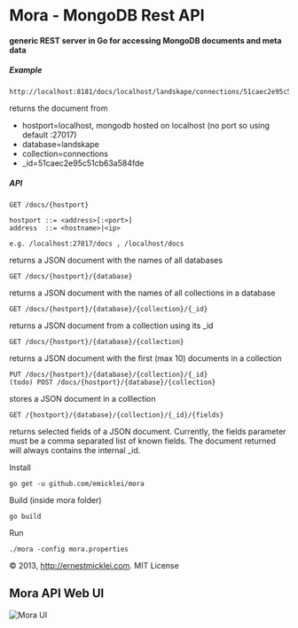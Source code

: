 # Mora - MongoDB Rest API

#### generic REST server in Go for accessing MongoDB documents and meta data
	
##### Example		
	
	http://localhost:8181/docs/localhost/landskape/connections/51caec2e95c51cb63a584fde	

returns the document from

 - hostport=localhost, mongodb hosted on localhost (no port so using default :27017)
 - database=landskape
 - collection=connections
 - _id=51caec2e95c51cb63a584fde

##### API	
			
	GET /docs/{hostport}
	
	hostport ::= <address>[:<port>]
	address  ::= <hostname>|<ip>
	
	e.g. /localhost:27017/docs , /localhost/docs

returns a JSON document with the names of all databases	
			
	GET /docs/{hostport}/{database}
	
returns a JSON document with the names of all collections in a database	
	
	GET /docs/{hostport}/{database}/{collection}/{_id}

returns a JSON document from a collection using its _id							

	GET /docs/{hostport}/{database}/{collection}
	
returns a JSON document with the first (max 10) documents in a collection		

	PUT /docs/{hostport}/{database}/{collection}/{_id}
	(todo) POST /docs/{hostport}/{database}/{collection}
	
stores a JSON document in a colllection	

	GET /{hostport}/{database}/{collection}/{_id}/{fields}

returns selected fields of a JSON document. Currently, the fields parameter must be
a comma separated list of known fields. The document returned will always contains the internal _id.


Install
						
	go get -u github.com/emicklei/mora
	
Build (inside mora folder)
	
	go build 

Run

	./mora -config mora.properties
	
&copy; 2013, http://ernestmicklei.com. MIT License	

## Mora API Web UI
![Mora UI](https://s3.amazonaws.com/public.philemonworks.com/mora/mora-2013-07-14-swagger.png)